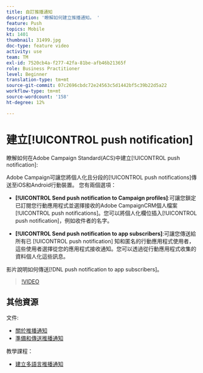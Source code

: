 ```yaml
---
title: 自訂推播通知
description: '瞭解如何建立推播通知。 '
feature: Push
topics: Mobile
kt: 1401
thumbnail: 31499.jpg
doc-type: feature video
activity: use
team: TM
exl-id: 7520cb4a-f277-42fa-81be-afb46b21365f
role: Business Practitioner
level: Beginner
translation-type: tm+mt
source-git-commit: 07c2696cbdc72e24563c5d1442bf5c39b22d5a22
workflow-type: tm+mt
source-wordcount: '158'
ht-degree: 12%

---
```


# 建立[!UICONTROL push notification]

瞭解如何在Adobe Campaign Standard(ACS)中建立[!UICONTROL push notification]:

Adobe Campaign可讓您將個人化且分段的[!UICONTROL push notifications]傳送至iOS和Android行動裝置。 您有兩個選項：

* **[!UICONTROL Send push notification to Campaign profiles]**:可讓您鎖定已訂閱您行動應用程式並選擇接收的Adobe CampaignCRM個人檔案 [!UICONTROL push notifications]。您可以將個人化欄位插入[!UICONTROL push notification]，例如收件者的名字。

* **[!UICONTROL Send push notification to app subscribers]**:可讓您傳送給所有已 [!UICONTROL push notification] 知和匿名的行動應用程式使用者，這些使用者選擇從您的應用程式接收通知。您可以透過從行動應用程式收集的資料個人化這些訊息。

影片說明如何傳送[!DNL push notification to app subscribers]。

>[!VIDEO](https://video.tv.adobe.com/v/31499?quality=12)

## 其他資源

文件:

* [關於推播通知](https://docs.adobe.com/content/help/en/campaign-standard/using/communication-channels/push-notifications/about-push-notifications.html)
* [準備和傳送推播通知](https://docs.adobe.com/content/help/en/campaign-standard/using/communication-channels/push-notifications/preparing-and-sending-a-push-notification.html)

教學課程：

* [建立多語言推播通知](/help/communication-channels/mobile/push-notifications/creating-multilingual-push-notifications.md)
